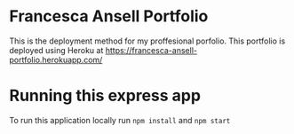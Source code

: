 # Francesca Ansell Portfolio
This is the deployment method for my proffesional porfolio. This portfolio is deployed using Heroku at https://francesca-ansell-portfolio.herokuapp.com/ 

# Running this express app
To run this application locally run `npm install` and `npm start` 
